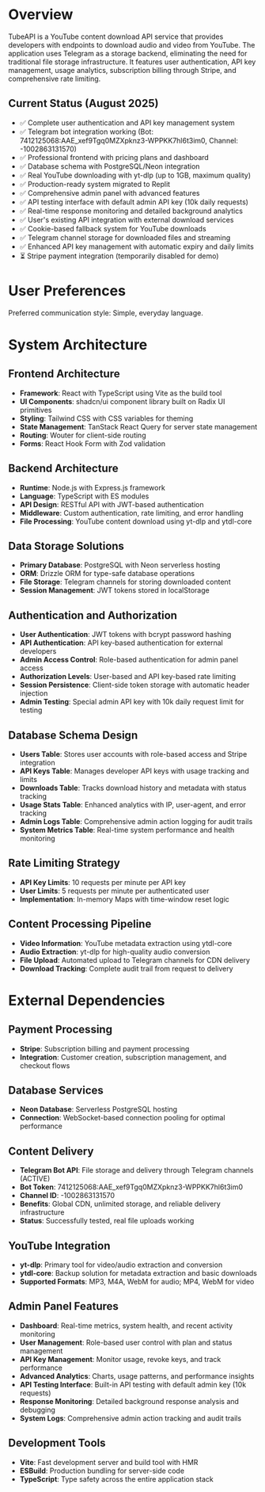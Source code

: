 # Overview

TubeAPI is a YouTube content download API service that provides developers with endpoints to download audio and video from YouTube. The application uses Telegram as a storage backend, eliminating the need for traditional file storage infrastructure. It features user authentication, API key management, usage analytics, subscription billing through Stripe, and comprehensive rate limiting.

## Current Status (August 2025)
- ✅ Complete user authentication and API key management system
- ✅ Telegram bot integration working (Bot: 7412125068:AAE_xef9Tgq0MZXpknz3-WPPKK7hl6t3im0, Channel: -1002863131570)
- ✅ Professional frontend with pricing plans and dashboard
- ✅ Database schema with PostgreSQL/Neon integration
- ✅ Real YouTube downloading with yt-dlp (up to 1GB, maximum quality)
- ✅ Production-ready system migrated to Replit
- ✅ Comprehensive admin panel with advanced features
- ✅ API testing interface with default admin API key (10k daily requests)
- ✅ Real-time response monitoring and detailed background analytics
- ✅ User's existing API integration with external download services
- ✅ Cookie-based fallback system for YouTube downloads
- ✅ Telegram channel storage for downloaded files and streaming
- ✅ Enhanced API key management with automatic expiry and daily limits
- ⏳ Stripe payment integration (temporarily disabled for demo)

# User Preferences

Preferred communication style: Simple, everyday language.

# System Architecture

## Frontend Architecture
- **Framework**: React with TypeScript using Vite as the build tool
- **UI Components**: shadcn/ui component library built on Radix UI primitives
- **Styling**: Tailwind CSS with CSS variables for theming
- **State Management**: TanStack React Query for server state management
- **Routing**: Wouter for client-side routing
- **Forms**: React Hook Form with Zod validation

## Backend Architecture
- **Runtime**: Node.js with Express.js framework
- **Language**: TypeScript with ES modules
- **API Design**: RESTful API with JWT-based authentication
- **Middleware**: Custom authentication, rate limiting, and error handling
- **File Processing**: YouTube content download using yt-dlp and ytdl-core

## Data Storage Solutions
- **Primary Database**: PostgreSQL with Neon serverless hosting
- **ORM**: Drizzle ORM for type-safe database operations
- **File Storage**: Telegram channels for storing downloaded content
- **Session Management**: JWT tokens stored in localStorage

## Authentication and Authorization
- **User Authentication**: JWT tokens with bcrypt password hashing
- **API Authentication**: API key-based authentication for external developers
- **Admin Access Control**: Role-based authentication for admin panel access
- **Authorization Levels**: User-based and API key-based rate limiting
- **Session Persistence**: Client-side token storage with automatic header injection
- **Admin Testing**: Special admin API key with 10k daily request limit for testing

## Database Schema Design
- **Users Table**: Stores user accounts with role-based access and Stripe integration
- **API Keys Table**: Manages developer API keys with usage tracking and limits
- **Downloads Table**: Tracks download history and metadata with status tracking
- **Usage Stats Table**: Enhanced analytics with IP, user-agent, and error tracking
- **Admin Logs Table**: Comprehensive admin action logging for audit trails
- **System Metrics Table**: Real-time system performance and health monitoring

## Rate Limiting Strategy
- **API Key Limits**: 10 requests per minute per API key
- **User Limits**: 5 requests per minute per authenticated user
- **Implementation**: In-memory Maps with time-window reset logic

## Content Processing Pipeline
- **Video Information**: YouTube metadata extraction using ytdl-core
- **Audio Extraction**: yt-dlp for high-quality audio conversion
- **File Upload**: Automated upload to Telegram channels for CDN delivery
- **Download Tracking**: Complete audit trail from request to delivery

# External Dependencies

## Payment Processing
- **Stripe**: Subscription billing and payment processing
- **Integration**: Customer creation, subscription management, and checkout flows

## Database Services
- **Neon Database**: Serverless PostgreSQL hosting
- **Connection**: WebSocket-based connection pooling for optimal performance

## Content Delivery
- **Telegram Bot API**: File storage and delivery through Telegram channels (ACTIVE)
- **Bot Token**: 7412125068:AAE_xef9Tgq0MZXpknz3-WPPKK7hl6t3im0
- **Channel ID**: -1002863131570
- **Benefits**: Global CDN, unlimited storage, and reliable delivery infrastructure
- **Status**: Successfully tested, real file uploads working

## YouTube Integration
- **yt-dlp**: Primary tool for video/audio extraction and conversion
- **ytdl-core**: Backup solution for metadata extraction and basic downloads
- **Supported Formats**: MP3, M4A, WebM for audio; MP4, WebM for video

## Admin Panel Features
- **Dashboard**: Real-time metrics, system health, and recent activity monitoring
- **User Management**: Role-based user control with plan and status management
- **API Key Management**: Monitor usage, revoke keys, and track performance
- **Advanced Analytics**: Charts, usage patterns, and performance insights
- **API Testing Interface**: Built-in API testing with default admin key (10k requests)
- **Response Monitoring**: Detailed background response analysis and debugging
- **System Logs**: Comprehensive admin action tracking and audit trails

## Development Tools
- **Vite**: Fast development server and build tool with HMR
- **ESBuild**: Production bundling for server-side code
- **TypeScript**: Type safety across the entire application stack